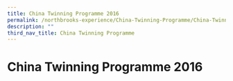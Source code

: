 ```yaml
---
title: China Twinning Programme 2016
permalink: /northbrooks-experience/China-Twinning-Programme/China-Twinning-Programme-2016/permalink/
description: ""
third_nav_title: China Twinning Programme
---
```

China Twinning Programme 2016
=============================

